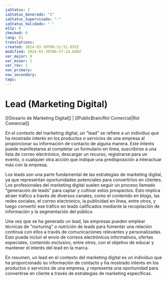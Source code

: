 ```yaml
---
iaStatus: 2
iaStatus_Generado: "I"
iaStatus_Supervisado: "-"
iaStatus_Validado: "-"
a11y: 0
checked: 0
lang: ES
translations: 
created: 2024-03-30T00:51:51.855Z
modified: 2024-03-30T00:57:14.690Z
ver_major: 0
ver_minor: 2
ver_rev: 1
nav_primary: 
nav_secondary: 
tags:
---
```

# Lead (Marketing Digital)

[[Glosario de Marketing Digital]] | [[PublicBrain/Rol Comercial|Rol Comercial]]

En el contexto del marketing digital, un "lead" se refiere a un individuo que ha mostrado interés en los productos o servicios de una empresa al proporcionar su información de contacto de alguna manera. Este interés puede manifestarse al completar un formulario en línea, suscribirse a una lista de correo electrónico, descargar un recurso, registrarse para un evento, o cualquier otra acción que indique una predisposición a interactuar más con la empresa.

Los leads son una parte fundamental de las estrategias de marketing digital, ya que representan oportunidades potenciales para convertirlos en clientes. Los profesionales del marketing digital suelen seguir un proceso llamado "generación de leads" para captar y cultivar estos prospectos. Esto implica atraer tráfico a través de diversos canales, como el contenido en blogs, las redes sociales, el correo electrónico, la publicidad en línea, entre otros, y luego convertir ese tráfico en leads calificados mediante la recopilación de información y la segmentación del público.

Una vez que se ha generado un lead, las empresas pueden emplear técnicas de "nurturing" o nutrición de leads para fomentar una relación continua con ellos a través de comunicaciones relevantes y personalizadas. Esto puede incluir el envío de correos electrónicos informativos, ofertas especiales, contenido exclusivo, entre otros, con el objetivo de educar y mantener el interés del lead en la marca.

En resumen, un lead en el contexto del marketing digital es un individuo que ha proporcionado su información de contacto y ha mostrado interés en los productos o servicios de una empresa, y representa una oportunidad para convertirse en cliente a través de estrategias de marketing específicas.